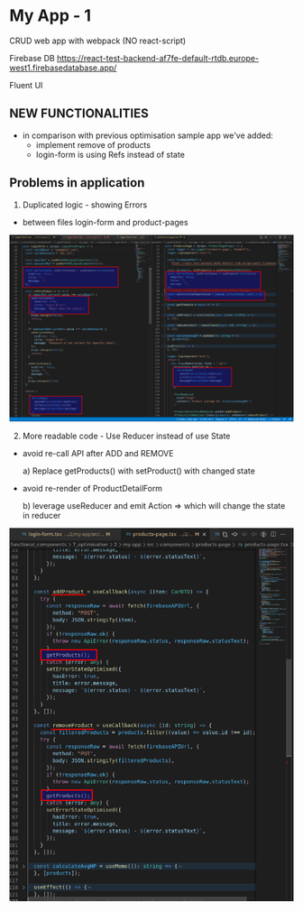 # My App - 1

CRUD web app with webpack (NO react-script)

Firebase DB
https://react-test-backend-af7fe-default-rtdb.europe-west1.firebasedatabase.app/

Fluent UI

## NEW FUNCTIONALITIES

- in comparison with previous optimisation sample app we've added:
  - implement remove of products
  - login-form is using Refs instead of state

## Problems in application

1. Duplicated logic - showing Errors

- between files login-form and product-pages

![duplicated-logic](/images/problem-8.png)

2. More readable code - Use Reducer instead of use State

- avoid re-call API after ADD and REMOVE

  a) Replace getProducts() with setProduct() with changed state

- avoid re-render of ProductDetailForm

  b) leverage useReducer and emit Action => which will change the state in reducer

![avoid-api-recall](/images/problem-9.png)
